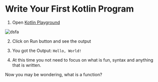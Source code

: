 # Write Your First Kotlin Program
1. Open [Kotlin Playground](https://play.kotlinlang.org/)


![dsfa](https://developer.android.com/static/codelabs/basic-android-kotlin-compose-first-program/img/7844a522159be53c_856.png)

2. Click on Run button and see the output

3. You got the Output: `Hello, World!`
4. At this time you not need to focus on what is fun, syntax and anything that is written.

Now you may be wondering, what is a function?



